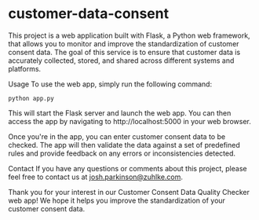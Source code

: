 # customer-data-consent
This project is a web application built with Flask, a Python web framework, that allows you to monitor and improve the standardization of customer consent data. The goal of this service is to ensure that customer data is accurately collected, stored, and shared across different systems and platforms.

Usage
To use the web app, simply run the following command:

```
python app.py
```

This will start the Flask server and launch the web app. You can then access the app by navigating to http://localhost:5000 in your web browser.

Once you're in the app, you can enter customer consent data to be checked. The app will then validate the data against a set of predefined rules and provide feedback on any errors or inconsistencies detected.



Contact
If you have any questions or comments about this project, please feel free to contact us at josh.parkinson@zuhlke.com.

Thank you for your interest in our Customer Consent Data Quality Checker web app! We hope it helps you improve the standardization of your customer consent data.

